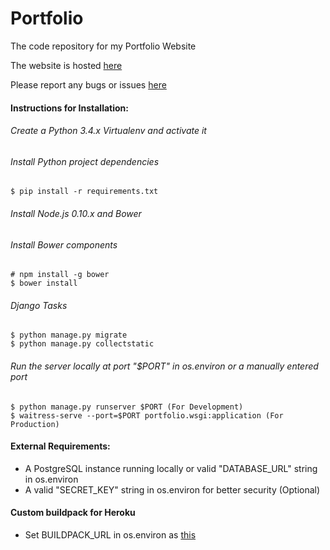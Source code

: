 Portfolio
=========

The code repository for my Portfolio Website

The website is hosted [here](http://aneeshneelam.me/)

Please report any bugs or issues [here](https://github.com/aneesh-neelam/Portfolio/issues)

#### Instructions for Installation:
###### Create a Python 3.4.x Virtualenv and activate it
###### Install Python project dependencies

    $ pip install -r requirements.txt

###### Install Node.js 0.10.x and Bower
###### Install Bower components

    # npm install -g bower
    $ bower install
    
###### Django Tasks
    
    $ python manage.py migrate
    $ python manage.py collectstatic
    
###### Run the server locally at port "$PORT" in os.environ or a manually entered port

    $ python manage.py runserver $PORT (For Development)
    $ waitress-serve --port=$PORT portfolio.wsgi:application (For Production)
    
#### External Requirements:
* A PostgreSQL instance running locally or valid "DATABASE_URL" string in os.environ
* A valid "SECRET_KEY" string in os.environ for better security (Optional)

#### Custom buildpack for Heroku
* Set BUILDPACK_URL in os.environ as [this](https://github.com/papaeye/heroku-buildpack-python-bower.git)
